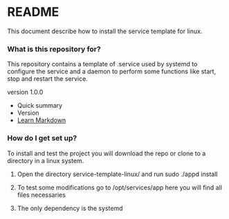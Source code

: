 # README #

This document describe how to install the service template for linux.

### What is this repository for? ###

This repository contains a template of .service used by systemd 
to configure the service and a daemon to perform some functions like 
start, stop and restart the service.

version 1.0.0
* Quick summary
* Version
* [Learn Markdown](https://bitbucket.org/tutorials/markdowndemo)

### How do I get set up? ###

To install and test the project you will download the repo or clone to a directory 
in a linux system. 

1. Open the directory service-template-linux/ and run 
	sudo ./appd install
2. To test some modifications go to /opt/services/app here you will find all files necessaries

3. The only dependency is the systemd
